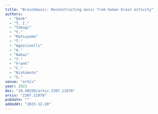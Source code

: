 ```yaml
---
title: "Brain2music: Reconstructing music from human brain activity"
authors:
  - "Denk"
  - "T, I."
  - "Takagi"
  - "Y."
  - "Matsuyama"
  - "T."
  - "Agostinelli"
  - "A."
  - "Nakai"
  - "T."
  - "Frank"
  - "C."
  - "Nishimoto"
  - "S."
venue: "arXiv"
year: 2023
doi: "10.48550/arXiv.2307.11078"
arxiv: "2307.11078"
pubdate: ""
addedAt: "2023-12-20"
---
```

